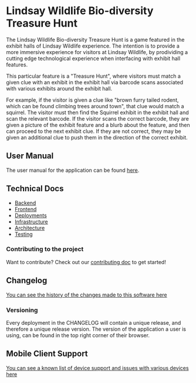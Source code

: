 # Lindsay Wildlife Bio-diversity Treasure Hunt

The Lindsay Wildlife Bio-diversity Treasure Hunt is a game featured in the exhibit halls of Lindsay Wildlife experience. The intention is to provide a more immersive experience for visitors at Lindsay Wildlife, by prodividing a cutting edge technological experience when interfacing with exhibit hall features. 

This particular feature is a "Treasure Hunt", where visitors must match a given clue with an exhibit in the exhibit hall via barcode scans associated with various exhibits around the exhibit hall. 

For example, if the visitor is given a clue like "brown furry tailed rodent, which can be found climbing trees around town", that clue would match a squirrel. The visitor must then find the Squirrel exhibit in the exhibit hall and scan the relevant barcode. If the visitor scans the correct barcode, they are given a picture of the exhibit feature and a blurb about the feature, and then can proceed to the next exhibit clue. If they are not correct, they may be given an additional clue to push them in the direction of the correct exhibit.

## User Manual

The user manual for the application can be found [here](docs/USER_MANUAL.md).

## Technical Docs

* [Backend](backend/README.md)
* [Frontend](frontend/README.md)
* [Deployments](deployment/README.md)
* [Infrastructure](infrastructure/README.md)
* [Architecture](docs/ARCHITECTURE.md)
* [Testing](docs/TESTING.md)

### Contributing to the project

Want to contribute? Check out our [contributing doc](docs/CONTRIBUTING.md) to get started!

## Changelog

[You can see the history of the changes made to this software here](docs/CHANGELOG.md)

### Versioning

Every deployment in the CHANGELOG will contain a unique release, and therefore a unique release version. The version of the application a user is using, can be found in the top right corner of their browser. 

## Mobile Client Support

[You can see a known list of device support and issues with various devices here](docs/DEVICE_SUPPORT.md)
